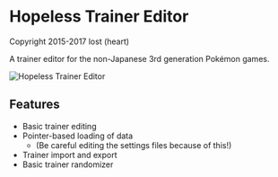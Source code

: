 # Hopeless Trainer Editor
Copyright 2015-2017 lost (heart)

A trainer editor for the non-Japanese 3rd generation Pokémon games.

![Hopeless Trainer Editor](/example.png?raw=true "Peeking at the popular hack 'Touhou Puppet Play Enhanced'.")

## Features
* Basic trainer editing
* Pointer-based loading of data
  * (Be careful editing the settings files because of this!)
* Trainer import and export
* Basic trainer randomizer
